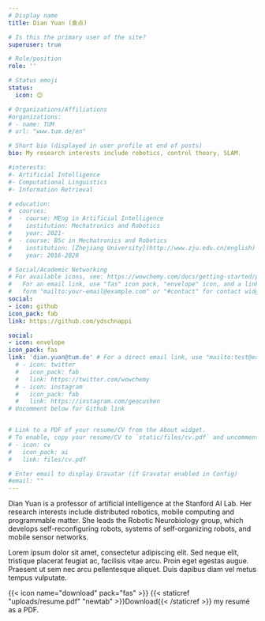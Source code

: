 ```yaml
---
# Display name
title: Dian Yuan (袁点)

# Is this the primary user of the site?
superuser: true

# Role/position
role: ''

# Status emoji
status:
  icon: 😊

# Organizations/Affiliations
#organizations:
# - name: TUM
# url: "www.tum.de/en"

# Short bio (displayed in user profile at end of posts)
bio: My research interests include robotics, control theory, SLAM.

#interests:
#- Artificial Intelligence
#- Computational Linguistics
#- Information Retrieval

# education:
#  courses:
#  - course: MEng in Artificial Intelligence
#    institution: Mechatronics and Robotics
#    year: 2021-
#  - course: BSc in Mechatronics and Robotics 
#    institution: [Zhejiang University](http://www.zju.edu.cn/english)
#    year: 2016-2020

# Social/Academic Networking
# For available icons, see: https://wowchemy.com/docs/getting-started/page-builder/#icons
#   For an email link, use "fas" icon pack, "envelope" icon, and a link in the
#   form "mailto:your-email@example.com" or "#contact" for contact widget.
social:
- icon: github
icon_pack: fab
link: https://github.com/ydschnappi

social:
- icon: envelope
icon_pack: fas
link: 'dian.yuan@tum.de' # For a direct email link, use "mailto:test@example.org".
  # - icon: twitter
  #   icon_pack: fab
  #   link: https://twitter.com/wowchemy
  # - icon: instagram
  #   icon_pack: fab
  #   link: https://instagram.com/geocushen
# Uncomment below for Github link


# Link to a PDF of your resume/CV from the About widget.
# To enable, copy your resume/CV to `static/files/cv.pdf` and uncomment the lines below.
# - icon: cv
#   icon_pack: ai
#   link: files/cv.pdf

# Enter email to display Gravatar (if Gravatar enabled in Config)
#email: ""
---
```


Dian Yuan is a professor of artificial intelligence at the Stanford AI Lab. Her research interests include distributed robotics, mobile computing and programmable matter. She leads the Robotic Neurobiology group, which develops self-reconfiguring robots, systems of self-organizing robots, and mobile sensor networks.

Lorem ipsum dolor sit amet, consectetur adipiscing elit. Sed neque elit, tristique placerat feugiat ac, facilisis vitae arcu. Proin eget egestas augue. Praesent ut sem nec arcu pellentesque aliquet. Duis dapibus diam vel metus tempus vulputate.

{{< icon name="download" pack="fas" >}} {{< staticref "uploads/resume.pdf" "newtab" >}}Download{{< /staticref >}} my resumé as a PDF.
